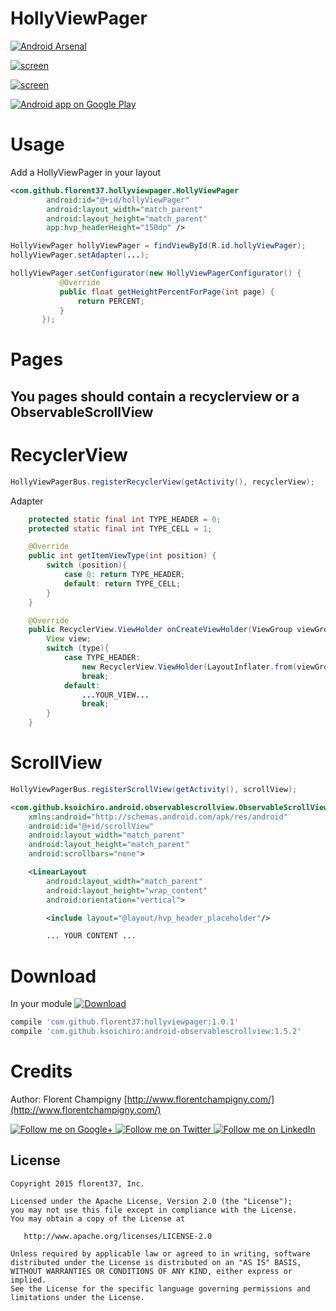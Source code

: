 # HollyViewPager

[![Android Arsenal](https://img.shields.io/badge/Android%20Arsenal-HollyViewPager-brightgreen.svg?style=flat)](http://android-arsenal.com/details/1/2388)

[![screen](https://raw.githubusercontent.com/florent37/HollyViewPager/master/screens/1024_small.png)](https://www.youtube.com/watch?v=4ZmjEde-Xho)

[![screen](http://j.gifs.com/vZ4D9G.gif)](https://www.youtube.com/watch?v=4ZmjEde-Xho)

<a href="https://play.google.com/store/apps/details?id=com.github.florent37.beautifulviewpager.sample">
  <img alt="Android app on Google Play" src="https://developer.android.com/images/brand/en_app_rgb_wo_45.png" />
</a>

# Usage

Add a HollyViewPager in your layout

```xml
<com.github.florent37.hollyviewpager.HollyViewPager
        android:id="@+id/hollyViewPager"
        android:layout_width="match_parent"
        android:layout_height="match_parent"
        app:hvp_headerHeight="150dp" />
```
        
```java
HollyViewPager hollyViewPager = findViewById(R.id.hollyViewPager);
hollyViewPager.setAdapter(...);

hollyViewPager.setConfigurator(new HollyViewPagerConfigurator() {
           @Override
           public float getHeightPercentForPage(int page) {
               return PERCENT;
           }
       });
```

# Pages
You pages should contain a recyclerview or a ObservableScrollView
----------

# RecyclerView
```java	
HollyViewPagerBus.registerRecyclerView(getActivity(), recyclerView);
```

Adapter
```java
	protected static final int TYPE_HEADER = 0;
    protected static final int TYPE_CELL = 1;

    @Override
    public int getItemViewType(int position) {
        switch (position){
            case 0: return TYPE_HEADER;
            default: return TYPE_CELL;
        }
    }

    @Override
    public RecyclerView.ViewHolder onCreateViewHolder(ViewGroup viewGroup, int type) {
        View view;
        switch (type){
            case TYPE_HEADER:
                new RecyclerView.ViewHolder(LayoutInflater.from(viewGroup.getContext()).inflate(R.layout.hvp_header_placeholder,viewGroup,false)) {};
                break;
            default:
                ...YOUR_VIEW...
                break;
        }
    }
```

# ScrollView

```java	
HollyViewPagerBus.registerScrollView(getActivity(), scrollView);
```

```xml	
<com.github.ksoichiro.android.observablescrollview.ObservableScrollView 
	xmlns:android="http://schemas.android.com/apk/res/android"
    android:id="@+id/scrollView"
    android:layout_width="match_parent"
    android:layout_height="match_parent"
    android:scrollbars="none">

    <LinearLayout
        android:layout_width="match_parent"
        android:layout_height="wrap_content"
        android:orientation="vertical">

        <include layout="@layout/hvp_header_placeholder"/>

        ... YOUR CONTENT ...
```

# Download

In your module [![Download](https://api.bintray.com/packages/florent37/maven/HollyViewPager/images/download.svg)](https://bintray.com/florent37/maven/HollyViewPager/_latestVersion)
```groovy
compile 'com.github.florent37:hollyviewpager:1.0.1'
compile 'com.github.ksoichiro:android-observablescrollview:1.5.2'
```

# Credits

Author: Florent Champigny [http://www.florentchampigny.com/](http://www.florentchampigny.com/)

<a href="https://plus.google.com/+florentchampigny">
  <img alt="Follow me on Google+"
       src="https://raw.githubusercontent.com/florent37/DaVinci/master/mobile/src/main/res/drawable-hdpi/gplus.png" />
</a>
<a href="https://twitter.com/florent_champ">
  <img alt="Follow me on Twitter"
       src="https://raw.githubusercontent.com/florent37/DaVinci/master/mobile/src/main/res/drawable-hdpi/twitter.png" />
</a>
<a href="https://www.linkedin.com/profile/view?id=297860624">
  <img alt="Follow me on LinkedIn"
       src="https://raw.githubusercontent.com/florent37/DaVinci/master/mobile/src/main/res/drawable-hdpi/linkedin.png" />
</a>


License
--------

    Copyright 2015 florent37, Inc.

    Licensed under the Apache License, Version 2.0 (the "License");
    you may not use this file except in compliance with the License.
    You may obtain a copy of the License at

       http://www.apache.org/licenses/LICENSE-2.0

    Unless required by applicable law or agreed to in writing, software
    distributed under the License is distributed on an "AS IS" BASIS,
    WITHOUT WARRANTIES OR CONDITIONS OF ANY KIND, either express or implied.
    See the License for the specific language governing permissions and
    limitations under the License.

